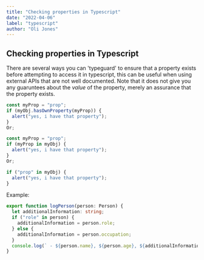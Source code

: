 ```yaml
---
title: "Checking properties in Typescript"
date: "2022-04-06"
label: "typescript"
author: "Oli Jones"
---
```


## Checking properties in Typescript

There are several ways you can 'typeguard' to ensure that a property exists before attempting to access it in typescript, this can be useful when using external APIs that are not well documented. Note that it does not give you any guaruntees about the _value_ of the property, merely an assurance that the property exists.

```ts
const myProp = "prop";
if (myObj.hasOwnProperty(myProp)) {
  alert("yes, i have that property");
}
Or;

const myProp = "prop";
if (myProp in myObj) {
  alert("yes, i have that property");
}
Or;

if ("prop" in myObj) {
  alert("yes, i have that property");
}
```

Example:

```ts
export function logPerson(person: Person) {
  let additionalInformation: string;
  if ("role" in person) {
    additionalInformation = person.role;
  } else {
    additionalInformation = person.occupation;
  }
  console.log(` - ${person.name}, ${person.age}, ${additionalInformation}`);
}
```
